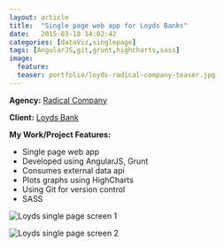 ```yaml
---
layout: article
title:  "Single page web app for Loyds Banks" 
date:   2015-03-18 14:02:42
categories: [dataViz,singlepage]
tags: [AngularJS,git,grunt,highcharts,sass]
image:
  feature:
  teaser: portfolio/loyds-radical-company-teaser.jpg
---
```


**Agency:** [Radical Company](http://www.radicalcompany.com/)  

**Client:** [Loyds Bank](http://www.lloydsbank.com/)


**My Work/Project Features:**

- Single page web app
- Developed using AngularJS, Grunt
- Consumes external data api
- Plots graphs using HighCharts 
- Using Git for version control    
- SASS

 
![Loyds single page screen 1]({{site.baseurl}}/images/portfolio/loyds-radical-company-1.jpg "Loyds single page screen 1")

![Loyds single page screen 2]({{site.baseurl}}/images/portfolio/loyds-radical-company-2.jpg "Loyds single page screen 2")


